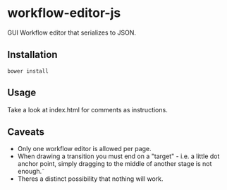 # workflow-editor-js
GUI Workflow editor that serializes to JSON.

## Installation

`bower install`

## Usage

Take a look at index.html for comments as instructions.

## Caveats

- Only one workflow editor is allowed per page.
- When drawing a transition you must end on a "target" - i.e. a little dot anchor point, simply dragging to the middle of another stage is not enough.˜
- Theres a distinct possibility that nothing will work.
